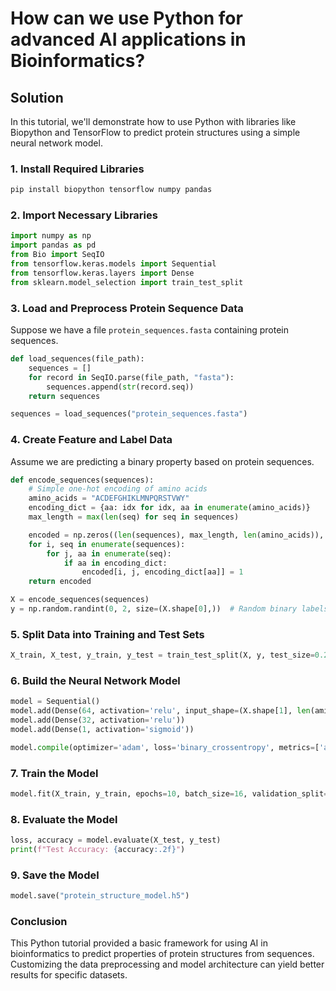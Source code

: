 # How can we use Python for advanced AI applications in Bioinformatics?

## Solution

In this tutorial, we'll demonstrate how to use Python with libraries like Biopython and TensorFlow to predict protein structures using a simple neural network model. 

### 1. Install Required Libraries

```bash
pip install biopython tensorflow numpy pandas
```

### 2. Import Necessary Libraries

```python
import numpy as np
import pandas as pd
from Bio import SeqIO
from tensorflow.keras.models import Sequential
from tensorflow.keras.layers import Dense
from sklearn.model_selection import train_test_split
```

### 3. Load and Preprocess Protein Sequence Data

Suppose we have a file `protein_sequences.fasta` containing protein sequences.

```python
def load_sequences(file_path):
    sequences = []
    for record in SeqIO.parse(file_path, "fasta"):
        sequences.append(str(record.seq))
    return sequences

sequences = load_sequences("protein_sequences.fasta")
```

### 4. Create Feature and Label Data

Assume we are predicting a binary property based on protein sequences.

```python
def encode_sequences(sequences):
    # Simple one-hot encoding of amino acids
    amino_acids = "ACDEFGHIKLMNPQRSTVWY"
    encoding_dict = {aa: idx for idx, aa in enumerate(amino_acids)}
    max_length = max(len(seq) for seq in sequences)

    encoded = np.zeros((len(sequences), max_length, len(amino_acids)), dtype=int)
    for i, seq in enumerate(sequences):
        for j, aa in enumerate(seq):
            if aa in encoding_dict:
                encoded[i, j, encoding_dict[aa]] = 1
    return encoded

X = encode_sequences(sequences)
y = np.random.randint(0, 2, size=(X.shape[0],))  # Random binary labels
```

### 5. Split Data into Training and Test Sets

```python
X_train, X_test, y_train, y_test = train_test_split(X, y, test_size=0.2, random_state=42)
```

### 6. Build the Neural Network Model

```python
model = Sequential()
model.add(Dense(64, activation='relu', input_shape=(X.shape[1], len(amino_acids))))
model.add(Dense(32, activation='relu'))
model.add(Dense(1, activation='sigmoid'))

model.compile(optimizer='adam', loss='binary_crossentropy', metrics=['accuracy'])
```

### 7. Train the Model

```python
model.fit(X_train, y_train, epochs=10, batch_size=16, validation_split=0.1)
```

### 8. Evaluate the Model

```python
loss, accuracy = model.evaluate(X_test, y_test)
print(f"Test Accuracy: {accuracy:.2f}")
```

### 9. Save the Model

```python
model.save("protein_structure_model.h5")
```

### Conclusion

This Python tutorial provided a basic framework for using AI in bioinformatics to predict properties of protein structures from sequences. Customizing the data preprocessing and model architecture can yield better results for specific datasets.